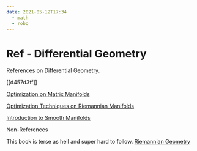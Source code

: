 ```yaml
---
date: 2021-05-12T17:34
  - math
  - robo
---
```


# Ref - Differential Geometry
References on Differential Geometry.

[[d457d3ff]]

[Optimization on Matrix Manifolds](https://press.princeton.edu/absil)

[Optimization Techniques on Riemannian Manifolds](https://arxiv.org/pdf/1407.5965.pdf)

[Introduction to Smooth Manifolds](https://math.berkeley.edu/~jchaidez/materials/reu/lee_smooth_manifolds.pdf)

Non-References

This book is terse as hell and super hard to follow.
[Riemannian Geometry](https://www.google.com/url?sa=t&rct=j&q=&esrc=s&source=web&cd=&ved=2ahUKEwjb7NnAjsXwAhXPQs0KHUyEAO8QFjAAegQIBhAD&url=http%3A%2F%2Farchive.cmat.edu.uy%2Fcursos%2Flicenciatura%2Fcursos%2Fgeometria%2Fdocumentos%2FDo%2520Carmo.%2520Riemannian%2520geometry.%2520Birkhauser%2520-315s.pdf%2Fat_download%2Ffile&usg=AOvVaw1BqjameaF8llbSYis9fkyV)
